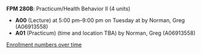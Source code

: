 **FPM 280B**: Practicum/Health Behavior II (4 units)

- **A00** (Lecture) at 5:00 pm–9:00 pm on Tuesday at   by Norman, Greg (A06913558)
- **A01** (Practicum) (time and location TBA) by Norman, Greg (A06913558)

[Enrollment numbers over time](./FPM280B.tsv)
